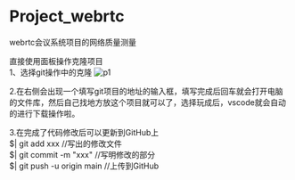 # Project_webrtc
webrtc会议系统项目的网络质量测量


直接使用面板操作克隆项目  
1、选择git操作中的克隆
![p1](https://img-blog.csdnimg.cn/2020111214062851.png?x-oss-process=image/watermark,type_ZmFuZ3poZW5naGVpdGk,shadow_10,text_aHR0cHM6Ly9ibG9nLmNzZG4ubmV0L3N1bnF5MTk5NQ==,size_16,color_FFFFFF,t_70#pic_center)

2.在右侧会出现一个填写git项目的地址的输入框，填写完成后回车就会打开电脑的文件库，然后自己找地方放这个项目就可以了，选择玩成后，vscode就会自动的进行下载操作啦。  

3.在完成了代码修改后可以更新到GitHub上  
$| git add xxx          //写出的修改文件  
$| git commit -m "xxx"  //写明修改的部分  
$| git push -u origin main //上传到GitHub